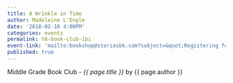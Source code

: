 ```yaml
---
title: A Wrinkle in Time
author: Madeleine L'Engle
date: '2018-02-10 4:00PM'
categories: events
permalink: YA-book-club-ibi
event-link: 'mailto:bookshop@storiesbk.com?subject=&quot;Registering for 02/10 MG Book Club&quot;'
published: true
---
```

Middle Grade Book Club - *{{ page.title }}* by {{ page.author }}
